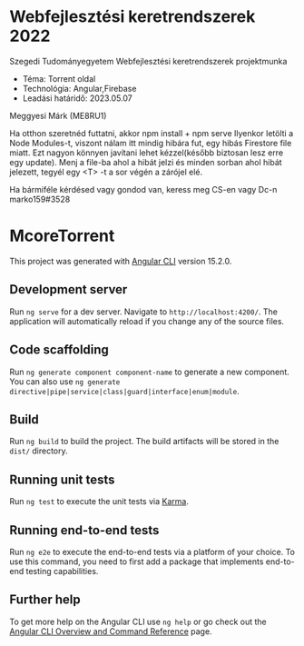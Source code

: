 # Webfejlesztési keretrendszerek 2022
Szegedi Tudományegyetem Webfejlesztési keretrendszerek projektmunka
* Téma: Torrent oldal
* Technológia: Angular,Firebase
* Leadási határidő: 2023.05.07

Meggyesi Márk (ME8RU1)

Ha otthon szeretnéd futtatni, akkor npm install + npm serve
Ilyenkor letölti a Node Modules-t, viszont nálam itt mindig hibára fut, egy hibás Firestore file miatt.
Ezt nagyon könnyen javítani lehet kézzel(később biztosan lesz erre egy update).
Menj a file-ba ahol a hibát jelzi és minden sorban ahol hibát jelezett, tegyél egy &lt;T&gt; -t a sor végén a zárójel elé.

Ha bármiféle kérdésed vagy gondod van, keress meg CS-en vagy Dc-n marko159#3528


# McoreTorrent

This project was generated with [Angular CLI](https://github.com/angular/angular-cli) version 15.2.0.

## Development server

Run `ng serve` for a dev server. Navigate to `http://localhost:4200/`. The application will automatically reload if you change any of the source files.

## Code scaffolding

Run `ng generate component component-name` to generate a new component. You can also use `ng generate directive|pipe|service|class|guard|interface|enum|module`.

## Build

Run `ng build` to build the project. The build artifacts will be stored in the `dist/` directory.

## Running unit tests

Run `ng test` to execute the unit tests via [Karma](https://karma-runner.github.io).

## Running end-to-end tests

Run `ng e2e` to execute the end-to-end tests via a platform of your choice. To use this command, you need to first add a package that implements end-to-end testing capabilities.

## Further help

To get more help on the Angular CLI use `ng help` or go check out the [Angular CLI Overview and Command Reference](https://angular.io/cli) page.
